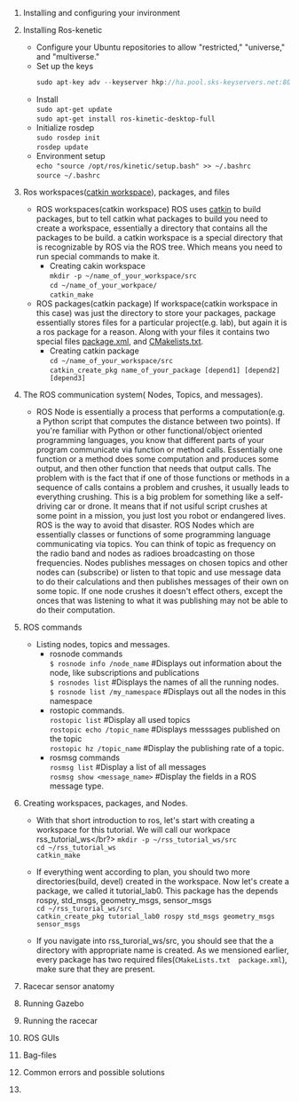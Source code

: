 

1. Installing and configuring your invironment </br>

2. Installing Ros-kenetic </br>
	* Configure your Ubuntu repositories to allow "restricted," "universe," and "multiverse." </br>
	* Set up the keys </br>
		```js
		sudo apt-key adv --keyserver hkp://ha.pool.sks-keyservers.net:80 --recv-key 421C365BD9FF1F717815A3895523BAEEB01FA116``` </br>
	* Install </br>
		  `sudo apt-get update`</br>
		  `sudo apt-get install ros-kinetic-desktop-full` </br>
	* Initialize rosdep </br>
		  `sudo rosdep init` </br>
		  `rosdep update`  </br>
	* Environment setup </br>
		  `echo "source /opt/ros/kinetic/setup.bash" >> ~/.bashrc` </br>
		  `source ~/.bashrc` </br>
3. Ros workspaces([catkin workspace](http://wiki.ros.org/catkin/workspaces)), packages, and files 
	* ROS workspaces(catkin workspace)
	ROS uses [catkin](http://docs.ros.org/api/catkin/html/) to build packages, but to tell catkin what packages to build you need to create a workspace, essentially a directory that contains all the packages to be build. a catkin workspace is a special directory that is recognizable by ROS via the ROS tree. Which means you need to run special commands to make it. 
		* Creating cakin workspace </br>
		```mkdir -p ~/name_of_your_workspace/src```</br>
		```cd ~/name_of_your_workpace/``` </br>
		```catkin_make``` </br>
	* ROS packages(catkin package)
	If workspace(catkin workspace in this case) was just the directory to store your packages, package essentially stores files for a particular project(e.g. lab), but again it is a ros package for a reason. Along with your files it contains two special files [package.xml](http://wiki.ros.org/catkin/package.xml), and [CMakelists.txt](http://wiki.ros.org/catkin/CMakeLists.txt). 
		* Creating catkin package</br>
		`cd ~/name_of_your_workspace/src`</br>
		`catkin_create_pkg name_of_your_package [depend1] [depend2] [depend3]`</br>
		
		
	
4. The ROS communication system( Nodes, Topics, and messages).
	* ROS Node is essentially a process that performs a computation(e.g. a Python script that computes the distance between two points). If you're familiar with Python or other functional/object oriented programming languages, you know that different parts of your program communicate via function or method calls. Essentially one function or a method does some computation and produces some output, and then other function that needs that output calls. The problem with is the fact that if one of those functions or methods in a sequence of calls contains a problem and crushes, it usually leads to everything crushing. This is a big problem for something like a self-driving car or drone. It means that if not usiful script crushes at some point in a mission, you just lost you robot or endangered lives. ROS is the way to avoid that disaster. ROS Nodes which are essentially classes or functions of some programming language communicating via topics. You can think of topic as frequency on the radio band and nodes as radioes broadcasting on those frequencies. Nodes publishes messages on chosen topics and other nodes can (subscribe) or listen to that topic and use message data to do their calculations and then publishes messages of their own on some topic. If one node crushes it doesn't effect others, except the onces that was listening to what it was publishing may not be able to do their computation.  
5. ROS commands 
	* Listing nodes, topics and messages.</br>
		* rosnode commands </br>
			`$ rosnode info /node_name`  #Displays out information about the node, like subscriptions and publications</br>
			`$ rosnodes list`	#Displays the names of all the running nodes.</br>
			`$ rosnode list /my_namespace`	#Displays out all the nodes in this namespace</br>
		* rostopic commands.</br>
			`rostopic list` #Display all used topics</br>
			`rostopic echo /topic_name` #Displays messsages published on the topic</br>
			`rostopic hz /topic_name` #Display the publishing rate of a topic.</br>
		* rosmsg commands</br>
			`rosmsg list` #Display a list of all messages</br>
			`rosmsg show <message_name>` #Display the fields in a ROS message type.</br>
			
6. Creating workspaces, packages, and Nodes.
	* With that short introduction to ros, let's start with creating a workspace for this tutorial. We will call our workpace rss_tutorial_ws</br?>
	`mkdir -p ~/rss_tutorial_ws/src`</br>
	`cd ~/rss_tutorial_ws`</br>
	`catkin_make`</br>
	* If everything went according to plan, you should two more directories(build, devel) created in the workspace. Now let's create a package, we called it tutorial_lab0. This package has the depends rospy, std_msgs, geometry_msgs,  sensor_msgs </br>
	`cd ~/rss_turorial_ws/src`</br>
	`catkin_create_pkg tutorial_lab0 rospy std_msgs geometry_msgs  sensor_msgs`</br>
	
	* If you navigate into rss_turorial_ws/src, you should see that the a directory with appropriate name is created. As we mensioned earlier, every package has two required files(`CMakeLists.txt  package.xml`), make sure that they are present.</br> 
7. Racecar sensor anatomy 
8. Running Gazebo 
9. Running the racecar 
10. ROS GUIs
11. Bag-files 
12. Common errors and possible solutions 
13. 
